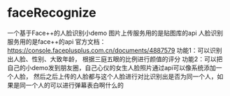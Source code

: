 # faceRecognize
一个基于Face++的人脸识别小demo
图片上传服务用的是贴图库的api
人脸识别服务用的是face++的api
官方文档：https://console.faceplusplus.com.cn/documents/4887579
功能1：可以识别出人脸、性别、大致年龄，
根据三庭五眼的比例进行颜值的评分
功能2：可以把自己的小demo发到朋友圈，自己心仪的女生人脸照片通过api可以像系统添加一个人脸，
然后之后上传的人脸都与这个人脸进行对比识别出是否为同一个人，如果是同一个人的可以进行弹幕表白啊什么的


